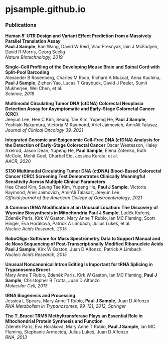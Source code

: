 # pjsample.github.io

### Publications
**Human 5′ UTR Design and Variant Effect Prediction from a Massively Parallel Translation Assay**  
**Paul J Sample**, Ban Wang, David W Reid, Vlad Presnyak, Iain J McFadyen, David R Morris, Georg Seelig  
*Nature Biotechnology, 2019*

**Single-Cell Profiling of the Developing Mouse Brain and Spinal Cord with Split-Pool Barcoding**  
Alexander B Rosenberg, Charles M Roco, Richard A Muscat, Anna Kuchina, **Paul J Sample**, Zizhen Yao, Lucas T Graybuck, David J Peeler, Sumit Mukherjee, Wei Chen, et al.  
*Science, 2018*

**Multimodal Circulating Tumor DNA (ctDNA) Colorectal Neoplasia Detection Assay for Asymptomatic and Early-Stage Colorectal Cancer (CRC)**  
Jeeyun Lee, Hee C Kim, Seung Tae Kim, Yupeng He, **Paul J Sample**, Yoshiaki Nakamura, Victoria M Raymond, Ariel Jaimovich, AmirAli Talasaz  
*Journal of Clinical Oncology 39, 2021*

**Integrated Genomic and Epigenomic Cell-Free DNA (cfDNA) Analysis for the Detection of Early-Stage Colorectal Cancer** 
Oscar Westesson, Haley Axelrod, Jason Dean, Yupeng He, **Paul Sample**, Elena Zotenko, Ruth McCole, Mohit Goel, Charbel Eid, Jessica Kurata, et al.  
*AACR, 2020*

**S130 Multimodal Circulating Tumor DNA (ctDNA) Blood-Based Colorectal Cancer (CRC) Screening Test Demonstrates Clinically Meaningful Sensitivity Across Multiple Clinical Parameters**  
Hee Cheol Kim, Seung Tae Kim, Yupeng He, **Paul J Sample**, Victoria Raymond, Ariel Jaimovich, AmirAli Talasaz, Jeeyun Lee  
*Official journal of the American College of Gastroenterology, 2021*

**A Common tRNA Modification at an Unusual Location: The Discovery of Wyosine Biosynthesis in Mitochondria** 
**Paul J Sample**, Luděk Kořený, Zdeněk Paris, Kirk W Gaston, Mary Anne T Rubio, Ian MC Fleming, Scott Hinger, Eva Horáková, Patrick A Limbach, Julius Lukeš, et al.  
*Nucleic Acids Research, 2015*

**RoboOligo: Software for Mass Spectrometry Data to Support Manual and de Novo Sequencing of Post-Transcriptionally Modified Ribonucleic Acids**  
**Paul J Sample**, Kirk W Gaston, Juan D Alfonzo, Patrick A Limbach  
*Nucleic Acids Research, 2015*

**Unusual Noncanonical Intron Editing Is Important for tRNA Splicing in Trypanosoma Brucei**  
Mary Anne T Rubio, Zdeněk Paris, Kirk W Gaston, Ian MC Fleming, **Paul J Sample**, Christopher R Trotta, Juan D Alfonzo  
*Molecular Cell, 2013*

**tRNA Biogenesis and Processing**  
Jessica L Spears, Mary Anne T Rubio, **Paul J Sample**, Juan D Alfonzo  
*RNA Metabolism in Trypanosomes, 99-121, 2012, Springer*

**The T. Brucei TRM5 Methyltransferase Plays an Essential Role in Mitochondrial Protein Synthesis and Function**  
Zdeněk Paris, Eva Horáková, Mary Anne T Rubio, **Paul J Sample**, Ian MC Fleming, Stephanie Armocida, Julius Lukeš, Juan D Alfonzo  
*RNA, 2013*
